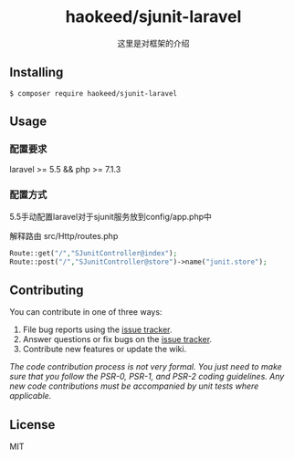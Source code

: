 <h1 align="center"> haokeed/sjunit-laravel </h1>

<p align="center"> 
这里是对框架的介绍
</p>


## Installing

```shell
$ composer require haokeed/sjunit-laravel
```

## Usage

### 配置要求
laravel >= 5.5 && php >= 7.1.3

### 配置方式
5.5手动配置laravel对于sjunit服务放到config/app.php中

解释路由 src/Http/routes.php
```php
Route::get("/","SJunitController@index");
Route::post("/","SJunitController@store")->name("junit.store");
```

## Contributing

You can contribute in one of three ways:

1. File bug reports using the [issue tracker](https://github.com/haokeed/sjunit-laravel/issues).
2. Answer questions or fix bugs on the [issue tracker](https://github.com/haokeed/sjunit-laravel/issues).
3. Contribute new features or update the wiki.

_The code contribution process is not very formal. You just need to make sure that you follow the PSR-0, PSR-1, and PSR-2 coding guidelines. Any new code contributions must be accompanied by unit tests where applicable._

## License

MIT